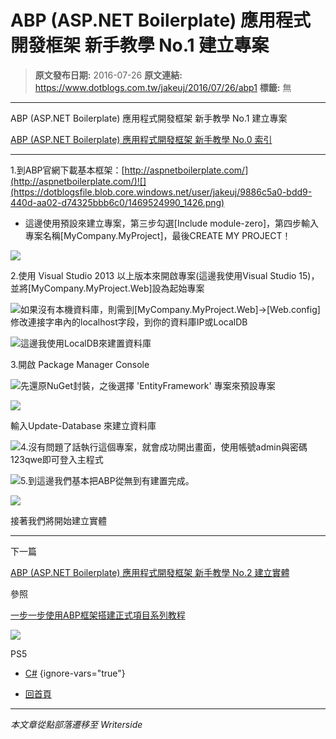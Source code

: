 # ABP (ASP.NET Boilerplate) 應用程式開發框架 新手教學 No.1 建立專案

> **原文發布日期:** 2016-07-26
> **原文連結:** https://www.dotblogs.com.tw/jakeuj/2016/07/26/abp1
> **標籤:** 無

---

ABP (ASP.NET Boilerplate) 應用程式開發框架 新手教學 No.1 建立專案

​[ABP (ASP.NET Boilerplate) 應用程式開發框架 新手教學 No.0 索引](https://dotblogs.com.tw/jakeuj/2016/07/28/abp0)

---

1.到ABP官網下載基本框架：[http://aspnetboilerplate.com/​](http://aspnetboilerplate.com/)![](https://dotblogsfile.blob.core.windows.net/user/jakeuj/9886c5a0-bdd9-440d-aa02-d74325bbb6c0/1469524990_1426.png)

* 這邊使用預設來建立專案，第三步勾選[Include module-zero]，第四步輸入專案名稱[MyCompany.MyProject]，最後CREATE MY PROJECT！

![](https://dotblogsfile.blob.core.windows.net/user/jakeuj/9886c5a0-bdd9-440d-aa02-d74325bbb6c0/1469525005_6279.png)

2.使用 Visual Studio 2013 以上版本來開啟專案(這邊我使用Visual Studio 15)，並將[MyCompany.MyProject.Web]設為起始專案

![](https://dotblogsfile.blob.core.windows.net/user/jakeuj/9886c5a0-bdd9-440d-aa02-d74325bbb6c0/1469525074_84791.png)如果沒有本機資料庫，則需到[MyCompany.MyProject.Web]→[Web.config]修改連接字串內的localhost字段，到你的資料庫IP或LocalDB

<add name="Default" connectionString="Server=localhost; Database=MyProject; Trusted\_Connection=True;" providerName="System.Data.SqlClient" />

![](https://dotblogsfile.blob.core.windows.net/user/jakeuj/9886c5a0-bdd9-440d-aa02-d74325bbb6c0/1469525126_1054.png)這邊我使用LocalDB來建置資料庫

<add name="Default" connectionString="Server=(LocalDB)\MSSQLLocalDB; Database=AbsoluteDuo\_V4; Trusted\_Connection=True;" providerName="System.Data.SqlClient" />

3.開啟 Package Manager Console

![](https://dotblogsfile.blob.core.windows.net/user/jakeuj/9886c5a0-bdd9-440d-aa02-d74325bbb6c0/1469525144_76684.png)先還原NuGet封裝，之後選擇 'EntityFramework' 專案來預設專案

![](https://dotblogsfile.blob.core.windows.net/user/jakeuj/9886c5a0-bdd9-440d-aa02-d74325bbb6c0/1469525582_83776.png)

輸入Update-Database 來建立資料庫

![](https://dotblogsfile.blob.core.windows.net/user/jakeuj/9886c5a0-bdd9-440d-aa02-d74325bbb6c0/1469525159_93863.png)4.沒有問題了話執行這個專案，就會成功開出畫面，使用帳號admin與密碼123qwe即可登入主程式

![](https://dotblogsfile.blob.core.windows.net/user/jakeuj/9886c5a0-bdd9-440d-aa02-d74325bbb6c0/1469525169_73291.png)5.到這邊我們基本把ABP從無到有建置完成。

![](https://dotblogsfile.blob.core.windows.net/user/jakeuj/9886c5a0-bdd9-440d-aa02-d74325bbb6c0/1469525362_70537.png)

接著我們將開始建立實體

---

下一篇

[ABP (ASP.NET Boilerplate) 應用程式開發框架 新手教學 No.2 建立實體](https://dotblogs.com.tw/jakeuj/2016/07/26/abp2)

參照

[一步一步使用ABP框架搭建正式項目系列教程](http://www.cnblogs.com/farb/p/4849791.html)

![](https://card.psnprofiles.com/1/jakeuj.png)

PS5

* [C#](/jakeuj/Tags?qq=C%23)
{ignore-vars="true"}

* [回首頁](/jakeuj)

---

*本文章從點部落遷移至 Writerside*
